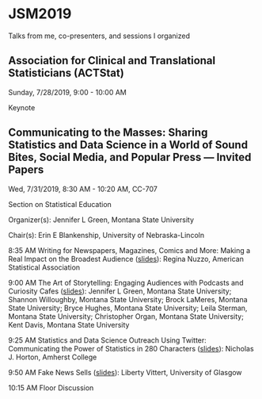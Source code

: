 # JSM2019
Talks from me, co-presenters, and sessions I organized

## Association for Clinical and Translational Statisticians (ACTStat)
Sunday, 7/28/2019, 9:00 - 10:00 AM

Keynote



## Communicating to the Masses: Sharing Statistics and Data Science in a World of Sound Bites, Social Media, and Popular Press — Invited Papers
Wed, 7/31/2019, 8:30 AM - 10:20 AM, CC-707

Section on Statistical Education

Organizer(s): Jennifer L Green, Montana State University

Chair(s): Erin E Blankenship, University of Nebraska-Lincoln

8:35 AM	Writing for Newspapers, Magazines, Comics and More: Making a Real Impact on the Broadest Audience ([slides](NUZZO-2019-JULY31-JSM-WRITING.pdf)): Regina Nuzzo, American Statistical Association

9:00 AM	The Art of Storytelling: Engaging Audiences with Podcasts and Curiosity Cafes ([slides](https://github.com/Amherst-Statistics/JSM2019/blob/master/green.pdf)): Jennifer L Green, Montana State University; Shannon Willoughby, Montana State University; Brock LaMeres, Montana State University; Bryce Hughes, Montana State University; Leila Sterman, Montana State University; Christopher Organ, Montana State University; Kent Davis, Montana State University

9:25 AM	Statistics and Data Science Outreach Using Twitter: Communicating the Power of Statistics in 280 Characters ([slides](https://github.com/Amherst-Statistics/JSM2019/blob/master/twitter.pdf)): Nicholas J. Horton, Amherst College

9:50 AM	Fake News Sells ([slides](https://github.com/Amherst-Statistics/JSM2019/blob/master/JSM2019-fakenewssells.pdf)): Liberty Vittert, University of Glasgow

10:15 AM	Floor Discussion
